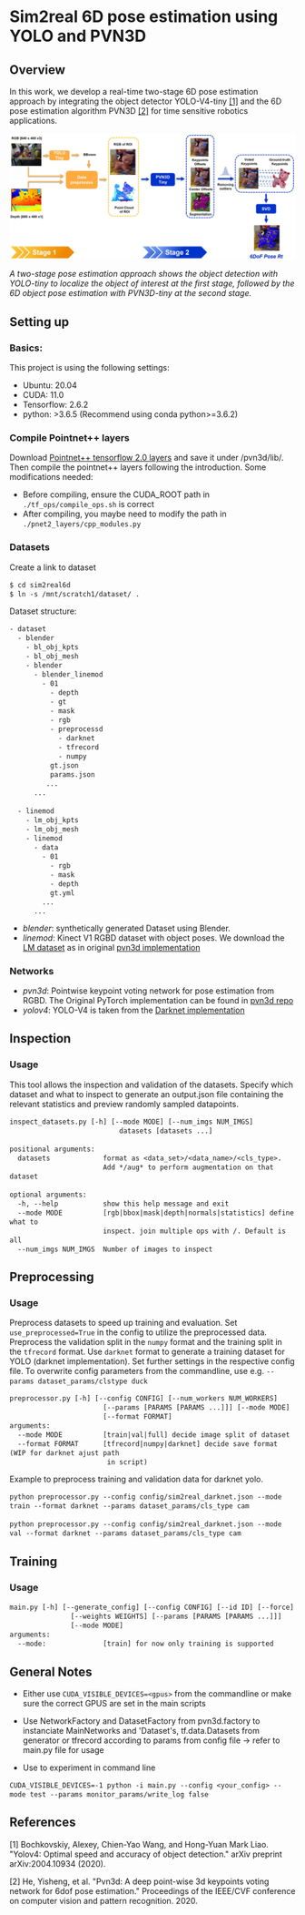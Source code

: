# Sim2real 6D pose estimation using YOLO and PVN3D
## Overview
In this work, we develop a real-time two-stage 6D pose estimation approach by integrating the object detector YOLO-V4-tiny [[1]](#1) and the 6D pose estimation algorithm PVN3D [[2]](#2) for time sensitive robotics applications.

![Alt text](diagram.jpg?raw=true "")

*A two-stage pose estimation approach shows the object detection with YOLO-tiny to localize the object of interest at the first stage, followed by the 6D object pose estimation with PVN3D-tiny at the second stage.*
## Setting up
### Basics: 
This project is using the following settings:

- Ubuntu: 20.04
- CUDA: 11.0
- Tensorflow: 2.6.2
- python: >3.6.5 (Recommend using conda python>=3.6.2)

### Compile Pointnet++ layers
Download [Pointnet++ tensorflow 2.0 layers](https://github.com/dgriffiths3/pointnet2-tensorflow2)
and save it under /pvn3d/lib/. Then compile the pointnet++ layers following the introduction. 
Some modifications needed:
- Before compiling, ensure the CUDA_ROOT path in ```./tf_ops/compile_ops.sh``` is correct
- After compiling, you maybe need to modify the path in ```./pnet2_layers/cpp_modules.py```

### Datasets
Create a link to dataset
```
$ cd sim2real6d
$ ln -s /mnt/scratch1/dataset/ .
```

Dataset structure:
```
- dataset
  - blender
    - bl_obj_kpts
    - bl_obj_mesh
    - blender
      - blender_linemod
        - 01 
          - depth 
          - gt 
          - mask
          - rgb 
          - preprocessd
            - darknet
            - tfrecord
            - numpy 
          gt.json
          params.json
         ...
      ...      
                 
  - linemod
    - lm_obj_kpts
    - lm_obj_mesh
    - linemod
      - data 
        - 01
          - rgb
          - mask
          - depth
          gt.yml
        ...
      ...                 
```

- *blender*: synthetically generated Dataset using Blender.
- *linemod*: Kinect V1 RGBD dataset with object poses. We download the [LM dataset](https://drive.google.com/drive/folders/19ivHpaKm9dOrr12fzC8IDFczWRPFxho7) as in original [pvn3d implementation](https://github.com/ethnhe/PVN3D)

### Networks
- *pvn3d*: Pointwise keypoint voting network for pose estimation from RGBD. The Original PyTorch implementation can be found in [pvn3d repo](https://github.com/ethnhe/PVN3D)
- *yolov4*: YOLO-V4 is taken from the [Darknet implementation](https://github.com/AlexeyAB/darknet)

## Inspection
### Usage
This tool allows the inspection and validation of the datasets. Specify which dataset and what to inspect to generate an output.json file containing the relevant statistics and preview randomly sampled datapoints.
```
inspect_datasets.py [-h] [--mode MODE] [--num_imgs NUM_IMGS]
                           datasets [datasets ...]

positional arguments:
  datasets             format as <data_set>/<data_name>/<cls_type>. 
                       Add */aug* to perform augmentation on that dataset

optional arguments:
  -h, --help           show this help message and exit
  --mode MODE          [rgb|bbox|mask|depth|normals|statistics] define what to
                       inspect. join multiple ops with /. Default is all
  --num_imgs NUM_IMGS  Number of images to inspect
```

## Preprocessing
### Usage
Preprocess datasets to speed up training and evaluation. Set `use_preprocessed=True` in the config to utilize the preprocessed data. Preprocess the validation split in the `numpy` format and the training split in the `tfrecord` format. Use `darknet` format to generate a training dataset for YOLO (darknet implementation). Set further settings in the respective config file. To overwrite config parameters from the commandline, use e.g. `--params dataset_params/clstype duck`
```
preprocessor.py [-h] [--config CONFIG] [--num_workers NUM_WORKERS]
                       [--params [PARAMS [PARAMS ...]]] [--mode MODE]
                       [--format FORMAT]
arguments:
  --mode MODE          [train|val|full] decide image split of dataset
  --format FORMAT      [tfrecord|numpy|darknet] decide save format (WIP for darknet ajust path
                        in script)
```
Example to preprocess training and validation data for darknet yolo.

```
python preprocessor.py --config config/sim2real_darknet.json --mode train --format darknet --params dataset_params/cls_type cam

python preprocessor.py --config config/sim2real_darknet.json --mode val --format darknet --params dataset_params/cls_type cam
```

## Training
### Usage
```
main.py [-h] [--generate_config] [--config CONFIG] [--id ID] [--force]
               [--weights WEIGHTS] [--params [PARAMS [PARAMS ...]]]
               [--mode MODE]
arguments:
  --mode:              [train] for now only training is supported
```

## General Notes
- Either use `CUDA_VISIBLE_DEVICES=<gpus>` from the commandline or make sure the correct GPUS are set in the main scripts
- Use NetworkFactory and DatasetFactory from pvn3d.factory to instanciate MainNetworks and 'Dataset's, tf.data.Datasets from generator or tfrecord according to params from config file -> refer to main.py file for usage

- Use to experiment in command line 
```
CUDA_VISIBLE_DEVICES=-1 python -i main.py --config <your_config> --mode test --params monitor_params/write_log false
```

## References
<a id="1">[1]</a> 
Bochkovskiy, Alexey, Chien-Yao Wang, and Hong-Yuan Mark Liao. "Yolov4: Optimal speed and accuracy of object detection." arXiv preprint arXiv:2004.10934 (2020).

<a id="1">[2]</a> 
He, Yisheng, et al. "Pvn3d: A deep point-wise 3d keypoints voting network for 6dof pose estimation." Proceedings of the IEEE/CVF conference on computer vision and pattern recognition. 2020.
